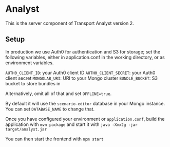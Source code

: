 # Analyst

This is the server component of Transport Analyst version 2.

## Setup

In production we use Auth0 for authentication and S3 for storage; set the following variables, either in application.conf
in the working directory, or as environment variables.

`AUTH0_CLIENT_ID`: your Auth0 client ID
`AUTH0_CLIENT_SECRET`: your Auth0 client secret
`MONGOLAB_URI`: URI to your Mongo cluster
`BUNDLE_BUCKET`: S3 bucket to store bundles in

Alternatively, omit all of that and set `OFFLINE=true`.

By default it will use the `scenario-editor` database in your Mongo instance. You can set `DATABASE_NAME` to change that.

Once you have configured your environment or `application.conf`, build the application with `mvn package` and start it with
`java -Xmx2g -jar target/analyst.jar`

You can then start the frontend with `npm start`
